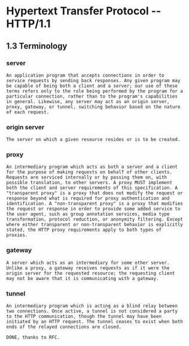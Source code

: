 # Hypertext Transfer Protocol -- HTTP/1.1

## 1.3 Terminology

### server
    An application program that accepts connections in order to
    service requests by sending back responses. Any given program may
    be capable of being both a client and a server; our use of these
    terms refers only to the role being performed by the program for a
    particular connection, rather than to the program's capabilities
    in general. Likewise, any server may act as an origin server,
    proxy, gateway, or tunnel, switching behavior based on the nature
    of each request.

### origin server
    The server on which a given resource resides or is to be created.

### proxy
    An intermediary program which acts as both a server and a client
    for the purpose of making requests on behalf of other clients.
    Requests are serviced internally or by passing them on, with
    possible translation, to other servers. A proxy MUST implement
    both the client and server requirements of this specification. A
    "transparent proxy" is a proxy that does not modify the request or
    response beyond what is required for proxy authentication and
    identification. A "non-transparent proxy" is a proxy that modifies
    the request or response in order to provide some added service to
    the user agent, such as group annotation services, media type
    transformation, protocol reduction, or anonymity filtering. Except
    where either transparent or non-transparent behavior is explicitly
    stated, the HTTP proxy requirements apply to both types of
    proxies.

### gateway
    A server which acts as an intermediary for some other server.
    Unlike a proxy, a gateway receives requests as if it were the
    origin server for the requested resource; the requesting client
    may not be aware that it is communicating with a gateway.

### tunnel
    An intermediary program which is acting as a blind relay between
    two connections. Once active, a tunnel is not considered a party
    to the HTTP communication, though the tunnel may have been
    initiated by an HTTP request. The tunnel ceases to exist when both
    ends of the relayed connections are closed.


```
DONE, thanks to RFC.
```
